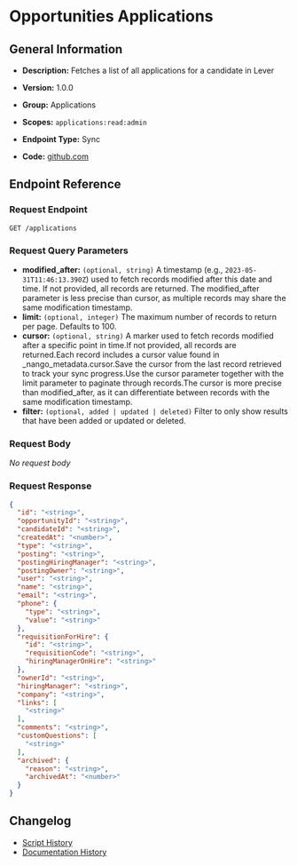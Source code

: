 <!-- BEGIN GENERATED CONTENT -->
# Opportunities Applications

## General Information

- **Description:** Fetches a list of all applications for a candidate in Lever

- **Version:** 1.0.0
- **Group:** Applications
- **Scopes:** `applications:read:admin`
- **Endpoint Type:** Sync
- **Code:** [github.com](https://github.com/NangoHQ/integration-templates/tree/main/integrations/lever/syncs/opportunities-applications.ts)


## Endpoint Reference

### Request Endpoint

`GET /applications`

### Request Query Parameters

- **modified_after:** `(optional, string)` A timestamp (e.g., `2023-05-31T11:46:13.390Z`) used to fetch records modified after this date and time. If not provided, all records are returned. The modified_after parameter is less precise than cursor, as multiple records may share the same modification timestamp.
- **limit:** `(optional, integer)` The maximum number of records to return per page. Defaults to 100.
- **cursor:** `(optional, string)` A marker used to fetch records modified after a specific point in time.If not provided, all records are returned.Each record includes a cursor value found in _nango_metadata.cursor.Save the cursor from the last record retrieved to track your sync progress.Use the cursor parameter together with the limit parameter to paginate through records.The cursor is more precise than modified_after, as it can differentiate between records with the same modification timestamp.
- **filter:** `(optional, added | updated | deleted)` Filter to only show results that have been added or updated or deleted.

### Request Body

_No request body_

### Request Response

```json
{
  "id": "<string>",
  "opportunityId": "<string>",
  "candidateId": "<string>",
  "createdAt": "<number>",
  "type": "<string>",
  "posting": "<string>",
  "postingHiringManager": "<string>",
  "postingOwner": "<string>",
  "user": "<string>",
  "name": "<string>",
  "email": "<string>",
  "phone": {
    "type": "<string>",
    "value": "<string>"
  },
  "requisitionForHire": {
    "id": "<string>",
    "requisitionCode": "<string>",
    "hiringManagerOnHire": "<string>"
  },
  "ownerId": "<string>",
  "hiringManager": "<string>",
  "company": "<string>",
  "links": [
    "<string>"
  ],
  "comments": "<string>",
  "customQuestions": [
    "<string>"
  ],
  "archived": {
    "reason": "<string>",
    "archivedAt": "<number>"
  }
}
```

## Changelog

- [Script History](https://github.com/NangoHQ/integration-templates/commits/main/integrations/lever/syncs/opportunities-applications.ts)
- [Documentation History](https://github.com/NangoHQ/integration-templates/commits/main/integrations/lever/syncs/opportunities-applications.md)

<!-- END  GENERATED CONTENT -->

